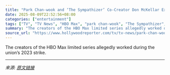```yaml
---
title: "Park Chan-wook and ‘The Sympathizer’ Co-Creator Don McKellar Expelled From Writers Guild"
date: 2025-08-09T22:52:56+08:00
categories: ["entertainment"]
tags: ["TV", "TV News", "HBO Max", "park chan-wook", "The Sympathizer", "Writers Guild", "Writers Guild of America"]
summary: "The creators of the HBO Max limited series allegedly worked during the union’s 2023 strike."
source_url: "https://www.hollywoodreporter.com/tv/tv-news/park-chan-wook-don-mckellar-expelled-writers-guild-2-1236341041/"
---
```


The creators of the HBO Max limited series allegedly worked during the union’s 2023 strike.

---

*来源: [原文链接](https://www.hollywoodreporter.com/tv/tv-news/park-chan-wook-don-mckellar-expelled-writers-guild-2-1236341041/)*
